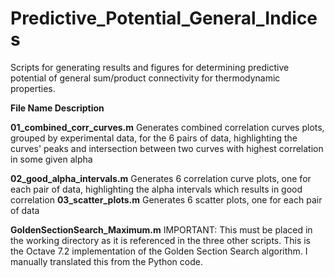 # Predictive_Potential_General_Indices
Scripts for generating results and figures for determining predictive potential of general sum/product connectivity for thermodynamic properties.

**File Name	Description**

**01_combined_corr_curves.m**	Generates combined correlation curves plots, grouped by experimental data, for the 6 pairs of data, highlighting the curves' peaks and intersection between two curves with highest correlation in some given alpha

**02_good_alpha_intervals.m**	Generates 6 correlation curve plots, one for each pair of data, highlighting the alpha intervals which results in good correlation
**03_scatter_plots.m**	Generates 6 scatter plots, one for each pair of data

**GoldenSectionSearch_Maximum.m**	IMPORTANT: This must be placed in the working directory as it is referenced in the three other scripts. This is the Octave 7.2 implementation of the Golden Section Search algorithm. I manually translated this from the Python code.
